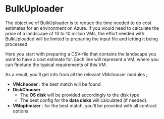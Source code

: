 # BulkUploader

The objective of BulkUploader is to reduce the time needed to do cost estimates for an environment on Azure. 
If you would need to calculate the price of a landscape of 10 to 10 million VMs, the effort needed with BulkUploaded will be limited to preparing the input file and letting it being processed.

Here you start with preparing a CSV-file that contains the landscape you want to have a cost estimate for. Each line will represent a VM, where you can finetune the typical requirements of this VM.

As a result, you'll get info from all the relevant VMchooser modules ;
* **VMchooser** : the best match will be found
* **DiskChooser**
  * The **OS disk** will be provided accordingly to the disk type
  * The best config for the **data disks** will calculated (if needed).
* **VMoptimizer** : for the best match, you'll be provided with all contract options 
